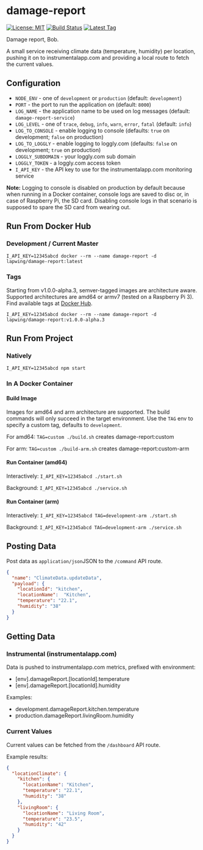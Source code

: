 # damage-report
[![License: MIT](https://img.shields.io/badge/License-MIT-yellow.svg)](https://opensource.org/licenses/MIT)
[![Build Status](https://travis-ci.org/Rekhyt/damage-report.svg?branch=master)](https://travis-ci.org/Rekhyt/damage-report)
[![Latest Tag](https://img.shields.io/github/v/tag/rekhyt/damage-report?style=flat)](https://github.com/Rekhyt/damage-report/releases)

Damage report, Bob.

A small service receiving climate data (temperature, humidity) per location, pushing it on to instrumentalapp.com and
providing a local route to fetch the current values.

## Configuration
* `NODE_ENV` - one of `development` or `production` (default: `development`)
* `PORT` - the port to run the application on (default: `8000`)
* `LOG_NAME` - the application name to be used on log messages (default: `damage-report-service`)
* `LOG_LEVEL` - one of `trace`, `debug`, `info`, `warn`, `error`, `fatal` (default: `info`)
* `LOG_TO_CONSOLE` - enable logging to console (defaults: `true` on development; `false` on production)
* `LOG_TO_LOGGLY` - enable logging to loggly.com (defaults: `false` on development; `true` on production)
* `LOGGLY_SUBDOMAIN` - your loggly.com sub domain
* `LOGGLY_TOKEN` - a loggly.com access token
* `I_API_KEY` - the API key to use for the instrumentalapp.com monitoring service

**Note:** Logging to console is disabled on production by default because when running in a Docker container, console
logs are saved to disc or, in case of Raspberry Pi, the SD card. Disabling console logs in that scenario is supposed to
spare the SD card from wearing out.

## Run From Docker Hub
### Development / Current Master

`I_API_KEY=12345abcd docker --rm --name damage-report -d lapwing/damage-report:latest`

### Tags
Starting from v1.0.0-alpha.3, semver-tagged images are architecture aware. Supported architectures are amd64 or armv7
(tested on a Raspberry Pi 3). Find available tags at [Docker Hub](https://hub.docker.com/r/lapwing/damage-report/tags).

`I_API_KEY=12345abcd docker --rm --name damage-report -d lapwing/damage-report:v1.0.0-alpha.3`

## Run From Project
### Natively
`I_API_KEY=12345abcd npm start`

### In A Docker Container
#### Build Image
Images for amd64 and arm architecture are supported. The build commands will only succeed in the target environment.
Use the `TAG` env to specify a custom tag, defaults to `development`.

For amd64: `TAG=custom ./build.sh` creates damage-report:custom

For arm: `TAG=custom ./build-arm.sh` creates damage-report:custom-arm

#### Run Container (amd64)
Interactively: `I_API_KEY=12345abcd ./start.sh`

Background: `I_API_KEY=12345abcd ./service.sh`

#### Run Container (arm)
Interactively: `I_API_KEY=12345abcd TAG=development-arm ./start.sh`

Background: `I_API_KEY=12345abcd TAG=development-arm ./service.sh`

## Posting Data
Post data as `application/json`JSON to the `/command` API route.

```json
{
  "name": "ClimateData.updateData",
  "payload": {
    "locationId": "kitchen",
    "locationName":  "Kitchen",
    "temperature": "22.1",
    "humidity": "38"
  }
}
```

## Getting Data
### Instrumental (instrumentalapp.com)
Data is pushed to instrumentalapp.com metrics, prefixed with environment:
* [env].damageReport.[locationId].temperature
* [env].damageReport.[locationId].humidity

Examples:
* development.damageReport.kitchen.temperature
* production.damageReport.livingRoom.humidity

### Current Values
Current values can be fetched from the `/dashboard` API route.

Example results:
```json
{
  "locationClimate": {
    "kitchen": {
      "locationName": "Kitchen",
      "temperature": "22.1",
      "humidity": "38"
    },
    "livingRoom": {
      "locationName": "Living Room",
      "temperature": "23.5",
      "humidity": "42"
    }
  }
}
```